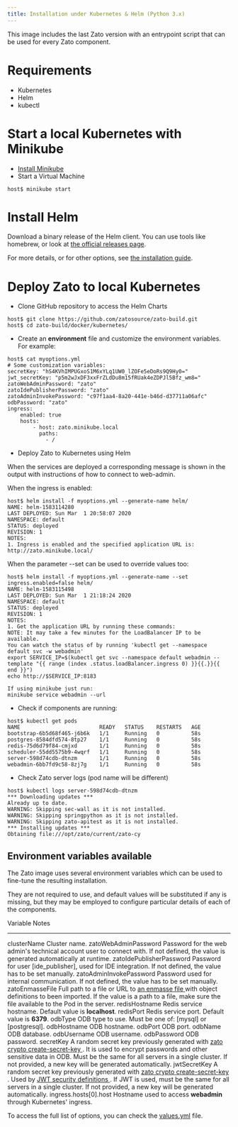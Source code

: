 ```yaml
---
title: Installation under Kubernetes & Helm (Python 3.x)
---
```


This image includes the last Zato version with an entrypoint script that can be used for every Zato component.

Requirements
============

-   Kubernetes
-   Helm
-   kubectl

Start a local Kubernetes with Minikube
======================================

-   [Install Minikube](https://kubernetes.io/docs/tasks/tools/install-minikube/)
-   Start a Virtual Machine

``` {.sh}
host$ minikube start
```

Install Helm
============

Download a binary release of the Helm client. You can use tools like homebrew,
or look at [the official releases page](https://github.com/helm/helm/releases/).

For more details, or for other options, see [the installation guide](https://helm.sh/docs/intro/install/).

Deploy Zato to local Kubernetes
===============================

-   Clone GitHub repository to access the Helm Charts

``` {.sh}
host$ git clone https://github.com/zatosource/zato-build.git
host$ cd zato-build/docker/kubernetes/
```

-   Create an **environment** file and customize the environment variables. For example:

``` {.sh}
host$ cat myoptions.yml
# Some customization variables:
secretKey: "hS4KVhIMPUGxoS1M6xYLq1UW0_lZOFe5eDoRs9Q9Hy0="
jwt_secretKey: "p5m2wJxDF3xxFrZLdDu8m15fRUak4eZDPJl5Bfz_wm8="
zatoWebAdminPassword: "zato"
zatoIdePublisherPassword: "zato"
zatoAdminInvokePassword: "c97f1aa4-8a20-441e-b46d-d37711a06afc"
odbPassword: "zato"
ingress:
    enabled: true
    hosts:
        - host: zato.minikube.local
          paths:
            - /
```

-   Deploy Zato to Kubernetes using Helm

When the services are deployed a corresponding message is shown in the output with instructions
of how to connect to web-admin.

When the ingress is enabled:

``` {.sh}
host$ helm install -f myoptions.yml --generate-name helm/
NAME: helm-1583114280
LAST DEPLOYED: Sun Mar  1 20:58:07 2020
NAMESPACE: default
STATUS: deployed
REVISION: 1
NOTES:
1. Ingress is enabled and the specified application URL is:
http://zato.minikube.local/
```

When the parameter \--set can be used to override values too:

``` {.sh}
host$ helm install -f myoptions.yml --generate-name --set ingress.enabled=false helm/
NAME: helm-1583115498
LAST DEPLOYED: Sun Mar  1 21:18:24 2020
NAMESPACE: default
STATUS: deployed
REVISION: 1
NOTES:
1. Get the application URL by running these commands:
NOTE: It may take a few minutes for the LoadBalancer IP to be available.
You can watch the status of by running 'kubectl get --namespace default svc -w webadmin'
export SERVICE_IP=$(kubectl get svc --namespace default webadmin --template "{{ range (index .status.loadBalancer.ingress 0) }}{{.}}{{ end }}")
echo http://$SERVICE_IP:8183

If using minikube just run:
minikube service webadmin --url
```

-   Check if components are running:

``` {.sh}
host$ kubectl get pods
NAME                         READY   STATUS    RESTARTS   AGE
bootstrap-6b5d68f465-j6b6k   1/1     Running   0          58s
postgres-8584dfd574-8tp27    1/1     Running   0          58s
redis-75d6d79f84-cmjxd       1/1     Running   0          58s
scheduler-55dd5575b9-4wqrf   1/1     Running   0          58s
server-598d74cdb-dtnzm       1/1     Running   0          58s
webadmin-6bb7fd9c58-8zj7g    1/1     Running   0          58s
```

-   Check Zato server logs (pod name will be different)

``` {.sh}
host$ kubectl logs server-598d74cdb-dtnzm
*** Downloading updates ***
Already up to date.
WARNING: Skipping sec-wall as it is not installed.
WARNING: Skipping springpython as it is not installed.
WARNING: Skipping zato-apitest as it is not installed.
*** Installing updates ***
Obtaining file:///opt/zato/current/zato-cy
```

Environment variables available
-------------------------------

The Zato image uses several environment variables which can be used to fine-tune the resulting installation.

They are not required to use, and default values will be substituted if any is missing,
but they may be employed to configure particular details of each of the components.

  Variable                   Notes
  -------------------------- -------------------------------------------------------------------------------------------------
  clusterName                Cluster name.
  zatoWebAdminPassword       Password for the web admin's technical account user to connect with. If not defined,
                             the value is generated automatically at runtime.
  zatoIdePublisherPassword   Password for user [ide_publisher], used for IDE integration. If not defined,
                             the value has to be set manually.
  zatoAdminInvokePassword    Password used for internal communication. If not defined, the value has to be set manually.
  zatoEnmasseFile            Full path to a file or URL to [an enmasse file ](../../enmasse) with object
                             definitions to been imported. If the value is a path to a file, make sure the file available to
                             the Pod in the server.
  redisHostname              Redis service hostname. Default value is **localhost**.
  redisPort                  Redis service port. Default value is **6379**.
  odbType                    ODB type to use. Must be one of: [mysql] or [postgresql].
  odbHostname                ODB hostname.
  odbPort                    ODB port.
  odbName                    ODB database.
  odbUsername                ODB username.
  odbPassword                ODB password.
  secretKey                  A random secret key previously generated with
                             [zato crypto create-secret-key ](../../../cli/crypto/create-secret-key).
                             It is used to encrypt passwords and other sensitive data in ODB.
                             Must be the same for all servers in a single cluster. If not
                             provided, a new key will be generated automatically.
  jwtSecretKey               A random secret key previously generated with
                             [zato crypto create-secret-key ](../../../cli/crypto/create-secret-key).
                             Used by
                             [JWT security definitions ](../../../../web-admin/security/jwt).
                             If JWT is used, must be the same for all servers in a single
                             cluster. If not provided, a new key will be generated
                             automatically.
  ingress.hosts\[0\].host    Hostname used to access **webadmin** through Kubernetes\' ingress.

To access the full list of options, you can check the [values.yml](https://github.com/zatosource/zato-build/blob/master/docker/kubernetes/helm/values.yaml) file.
